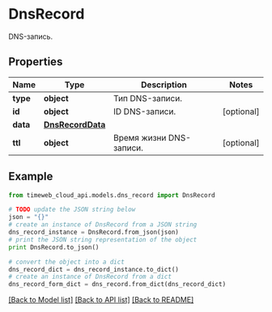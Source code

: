 # DnsRecord

DNS-запись.

## Properties
Name | Type | Description | Notes
------------ | ------------- | ------------- | -------------
**type** | **object** | Тип DNS-записи. | 
**id** | **object** | ID DNS-записи. | [optional] 
**data** | [**DnsRecordData**](DnsRecordData.md) |  | 
**ttl** | **object** | Время жизни DNS-записи. | [optional] 

## Example

```python
from timeweb_cloud_api.models.dns_record import DnsRecord

# TODO update the JSON string below
json = "{}"
# create an instance of DnsRecord from a JSON string
dns_record_instance = DnsRecord.from_json(json)
# print the JSON string representation of the object
print DnsRecord.to_json()

# convert the object into a dict
dns_record_dict = dns_record_instance.to_dict()
# create an instance of DnsRecord from a dict
dns_record_form_dict = dns_record.from_dict(dns_record_dict)
```
[[Back to Model list]](../README.md#documentation-for-models) [[Back to API list]](../README.md#documentation-for-api-endpoints) [[Back to README]](../README.md)


